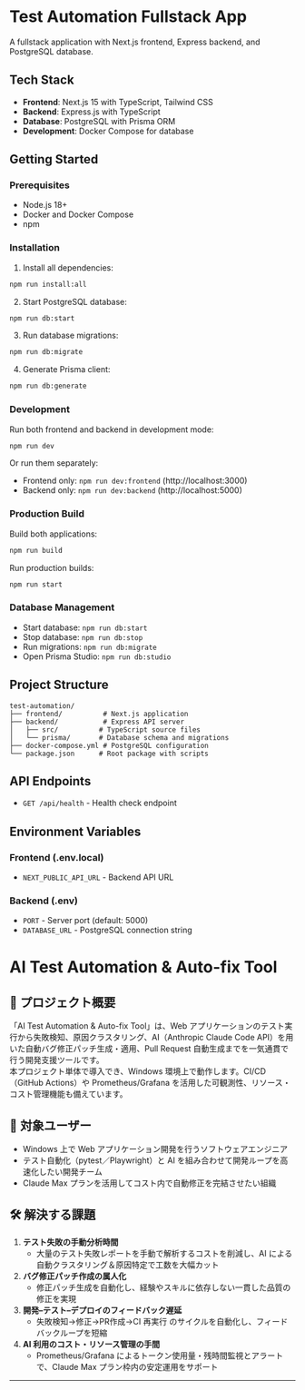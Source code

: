 # Test Automation Fullstack App

A fullstack application with Next.js frontend, Express backend, and PostgreSQL database.

## Tech Stack
- **Frontend**: Next.js 15 with TypeScript, Tailwind CSS
- **Backend**: Express.js with TypeScript
- **Database**: PostgreSQL with Prisma ORM
- **Development**: Docker Compose for database

## Getting Started

### Prerequisites
- Node.js 18+
- Docker and Docker Compose
- npm

### Installation

1. Install all dependencies:
```bash
npm run install:all
```

2. Start PostgreSQL database:
```bash
npm run db:start
```

3. Run database migrations:
```bash
npm run db:migrate
```

4. Generate Prisma client:
```bash
npm run db:generate
```

### Development

Run both frontend and backend in development mode:
```bash
npm run dev
```

Or run them separately:
- Frontend only: `npm run dev:frontend` (http://localhost:3000)
- Backend only: `npm run dev:backend` (http://localhost:5000)

### Production Build

Build both applications:
```bash
npm run build
```

Run production builds:
```bash
npm run start
```

### Database Management

- Start database: `npm run db:start`
- Stop database: `npm run db:stop`
- Run migrations: `npm run db:migrate`
- Open Prisma Studio: `npm run db:studio`

## Project Structure

```
test-automation/
├── frontend/          # Next.js application
├── backend/           # Express API server
│   ├── src/          # TypeScript source files
│   └── prisma/       # Database schema and migrations
├── docker-compose.yml # PostgreSQL configuration
└── package.json      # Root package with scripts
```

## API Endpoints

- `GET /api/health` - Health check endpoint

## Environment Variables

### Frontend (.env.local)
- `NEXT_PUBLIC_API_URL` - Backend API URL

### Backend (.env)
- `PORT` - Server port (default: 5000)
- `DATABASE_URL` - PostgreSQL connection string

# AI Test Automation & Auto-fix Tool

## 📖 プロジェクト概要
「AI Test Automation & Auto-fix Tool」は、Web アプリケーションのテスト実行から失敗検知、原因クラスタリング、AI（Anthropic Claude Code API）を用いた自動バグ修正パッチ生成・適用、Pull Request 自動生成までを一気通貫で行う開発支援ツールです。  
本プロジェクト単体で導入でき、Windows 環境上で動作します。CI/CD（GitHub Actions）や Prometheus/Grafana を活用した可観測性、リソース・コスト管理機能も備えています。

## 🎯 対象ユーザー
- Windows 上で Web アプリケーション開発を行うソフトウェアエンジニア  
- テスト自動化（pytest／Playwright）と AI を組み合わせて開発ループを高速化したい開発チーム  
- Claude Max プランを活用してコスト内で自動修正を完結させたい組織  

## 🛠 解決する課題
1. **テスト失敗の手動分析時間**  
   - 大量のテスト失敗レポートを手動で解析するコストを削減し、AI による自動クラスタリング＆原因特定で工数を大幅カット  
2. **バグ修正パッチ作成の属人化**  
   - 修正パッチ生成を自動化し、経験やスキルに依存しない一貫した品質の修正を実現  
3. **開発–テスト–デプロイのフィードバック遅延**  
   - 失敗検知→修正→PR作成→CI 再実行 のサイクルを自動化し、フィードバックループを短縮  
4. **AI 利用のコスト・リソース管理の手間**  
   - Prometheus/Grafana によるトークン使用量・残時間監視とアラートで、Claude Max プラン枠内の安定運用をサポート  

---
